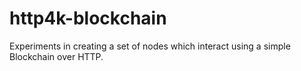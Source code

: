 http4k-blockchain
=================

Experiments in creating a set of nodes which interact using a simple Blockchain over HTTP.

